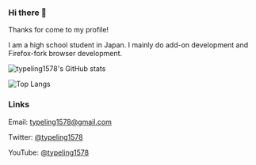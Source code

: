### Hi there 👋

Thanks for come to my profile!

I am a high school student in Japan.
I mainly do add-on development and Firefox-fork browser development.

![typeling1578's GitHub stats](https://github-readme-stats.vercel.app/api?username=typeling1578&show_icons=true)

![Top Langs](https://github-readme-stats.vercel.app/api/top-langs/?username=typeling1578&exclude_repo=icns-code-cross-platform,Vivaldia,dino-game)

### Links
Email: typeling1578@gmail.com

Twitter: [@typeling1578](https://twitter.com/typeling1578)

YouTube: [@typeling1578](https://youtube.com/@typeling1578)
